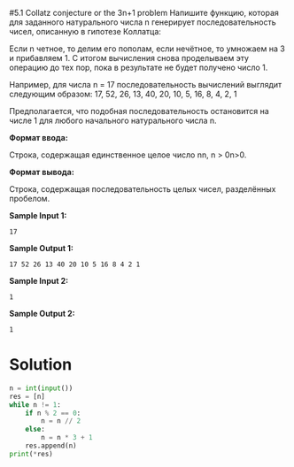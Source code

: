 #5.1 Collatz conjecture or the 3n+1 problem
Напишите функцию, которая для заданного натурального числа n генерирует последовательность чисел, описанную в гипотезе
Коллатца:

Если n четное, то делим его пополам, если нечётное, то умножаем на 3 и прибавляем 1. С итогом вычисления снова
проделываем эту операцию до тех пор, пока в результате не будет получено число 1.

Например, для числа n = 17 последовательность вычислений выглядит следующим образом:
17, 52, 26, 13, 40, 20, 10, 5, 16, 8, 4, 2, 1

Предполагается, что подобная последовательность остановится на числе 1 для любого начального натурального числа n.

**Формат ввода:**

Строка, содержащая единственное целое число nn, n > 0n>0.

**Формат вывода:**

Строка, содержащая последовательность целых чисел, разделённых пробелом.

**Sample Input 1:**

`17`

**Sample Output 1:**

`17 52 26 13 40 20 10 5 16 8 4 2 1`

**Sample Input 2:**

`1`

**Sample Output 2:**

`1
`

# Solution

```python
n = int(input())
res = [n]
while n != 1:
    if n % 2 == 0:
        n = n // 2
    else:
        n = n * 3 + 1
    res.append(n)
print(*res)
```